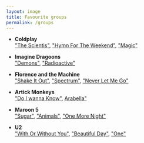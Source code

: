 ```yaml
---
layout: image
title: Favourite groups
permalink: /groups
---
```


*   **Coldplay** <br>
["The Scientis"](https://www.youtube.com/watch?v=RB-RcX5DS5A/ "Title"),
["Hymn For The Weekend"](https://www.youtube.com/watch?v=YykjpeuMNEk "Title"),
["Magic"](https://www.youtube.com/watch?v=Qtb11P1FWnc "Title")
 

*   **Imagine Dragoons** <br>
["Demons"](https://www.youtube.com/watch?v=mWRsgZuwf_8 "Title"),
["Radioactive"](https://www.youtube.com/watch?v=ktvTqknDobU "Title")
		

*   **Florence and the Machine** <br>
["Shake It Out"](https://www.youtube.com/watch?v=WbN0nX61rIs/ "Title"),
["Spectrum"](https://www.youtube.com/watch?v=iC-_lVzdiFE "Title"),
["Never Let Me Go"](https://www.youtube.com/watch?v=zMBTvuUlm98 "Title")
		

*   **Artick Monkeys** <br>
["Do I wanna Know"](https://www.youtube.com/watch?v=bpOSxM0rNPM "Title"),
[Arabella"](https://www.youtube.com/watch?v=Jn6-TItCazo "Title")
	

*   **Maroon 5** <br>
["Sugar"](https://www.youtube.com/watch?v=09R8_2nJtjg "Title"),
["Animals"](https://www.youtube.com/watch?v=qpgTC9MDx1o"Title"),
["One More Night"](https://www.youtube.com/watch?v=fwK7ggA3-bU "Title")
		

*   **U2** <br>
["With Or Without You"](https://www.youtube.com/watch?v=XmSdTa9kaiQ "Title"),
["Beautiful Day"](https://www.youtube.com/watch?v=co6WMzDOh1o "Title"),
["One"](https://www.youtube.com/watch?v=ftjEcrrf7r0 "Title")
<br><br>
